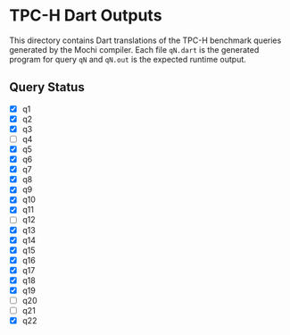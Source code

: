 # TPC-H Dart Outputs

This directory contains Dart translations of the TPC-H benchmark queries generated by the Mochi compiler. Each file `qN.dart` is the generated program for query `qN` and `qN.out` is the expected runtime output.

## Query Status

- [x] q1
- [x] q2
- [x] q3
- [ ] q4
- [x] q5
- [x] q6
- [x] q7
- [x] q8
- [x] q9
- [x] q10
- [x] q11
- [ ] q12
- [x] q13
- [x] q14
- [x] q15
- [x] q16
- [x] q17
- [x] q18
- [x] q19
- [ ] q20
- [ ] q21
- [x] q22
